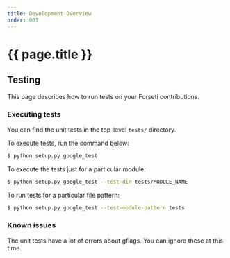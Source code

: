 ```yaml
---
title: Development Overview
order: 001
---
```

# {{ page.title }}

## Testing

This page describes how to run tests on your Forseti contributions.

### Executing tests

You can find the unit tests in the top-level `tests/` directory.

To execute tests, run the command below:

```bash
$ python setup.py google_test
```

To execute the tests just for a particular module:

```bash
$ python setup.py google_test --test-dir tests/MODULE_NAME
```

To run tests for a particular file pattern:

```bash
$ python setup.py google_test --test-module-pattern tests
```

### Known issues

The unit tests have a lot of errors about gflags. You can ignore these at this
time.

